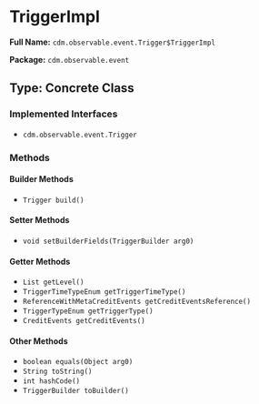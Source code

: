# TriggerImpl

**Full Name:** `cdm.observable.event.Trigger$TriggerImpl`

**Package:** `cdm.observable.event`

## Type: Concrete Class

### Implemented Interfaces

- `cdm.observable.event.Trigger`

### Methods

#### Builder Methods

- `Trigger build()`

#### Setter Methods

- `void setBuilderFields(TriggerBuilder arg0)`

#### Getter Methods

- `List getLevel()`
- `TriggerTimeTypeEnum getTriggerTimeType()`
- `ReferenceWithMetaCreditEvents getCreditEventsReference()`
- `TriggerTypeEnum getTriggerType()`
- `CreditEvents getCreditEvents()`

#### Other Methods

- `boolean equals(Object arg0)`
- `String toString()`
- `int hashCode()`
- `TriggerBuilder toBuilder()`

